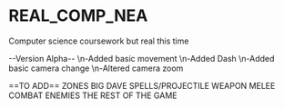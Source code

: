 # REAL_COMP_NEA
Computer science coursework but real this time

--Version Alpha--
  \n-Added basic movement
  \n-Added Dash
  \n-Added basic camera change
  \n-Altered camera zoom


==TO ADD==
  ZONES
  BIG DAVE 
  SPELLS/PROJECTILE WEAPON
  MELEE COMBAT
  ENEMIES
  THE REST OF THE GAME
  
